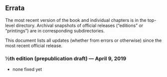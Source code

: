 ## Errata 

The most recent version of the book and individual chapters is in the top-level directory.  Archival snapshots of official releases (“editions” or “printings”) are in corresponding subdirectories.

This document lists all updates (whether from errors or otherwise) since the most recent official release.

### &frac12;th edition (prepublication draft) — April 9, 2019

- none fixed yet
